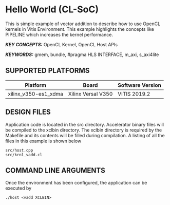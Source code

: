 Hello World (CL-SoC)
======================

This is simple example of vector addition to describe how to use OpenCL kernels in Vitis Environment. This example highlights the concepts like PIPELINE which increases the kernel performance. 

***KEY CONCEPTS:*** OpenCL Kernel, OpenCL Host APIs

***KEYWORDS:*** gmem, bundle, #pragma HLS INTERFACE, m_axi, s_axi4lite

## SUPPORTED PLATFORMS
Platform | Board             | Software Version
---------|-------------------|-----------------
xilinx_v350-es1_xdma|Xilinx Versal V350|VITIS 2019.2


##  DESIGN FILES
Application code is located in the src directory. Accelerator binary files will be compiled to the xclbin directory. The xclbin directory is required by the Makefile and its contents will be filled during compilation. A listing of all the files in this example is shown below

```
src/host.cpp
src/krnl_vadd.cl
```

##  COMMAND LINE ARGUMENTS
Once the environment has been configured, the application can be executed by
```
./host <vadd XCLBIN>
```

